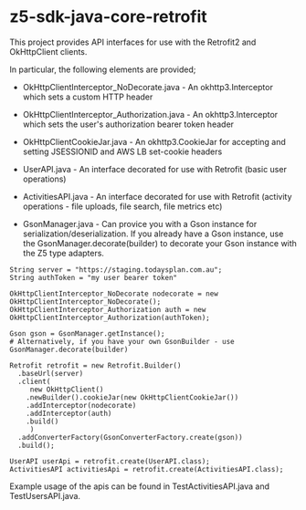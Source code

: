 # z5-sdk-java-core-retrofit

This project provides API interfaces for use with the Retrofit2 and OkHttpClient clients.

In particular, the following elements are provided;

* OkHttpClientInterceptor_NoDecorate.java - An okhttp3.Interceptor which sets a custom HTTP header
* OkHttpClientInterceptor_Authorization.java - An okhttp3.Interceptor which sets the user's authorization bearer token header
* OkHttpClientCookieJar.java - An okhttp3.CookieJar for accepting and setting JSESSIONID and AWS LB set-cookie headers

* UserAPI.java - An interface decorated for use with Retrofit (basic user operations)
* ActivitiesAPI.java - An interface decorated for use with Retrofit (activity operations - file uploads, file search, file metrics etc)

* GsonManager.java - Can provice you with a Gson instance for serialization/deserialization. If you already have a Gson instance, use the GsonManager.decorate(builder) to decorate your Gson instance with the Z5 type adapters.

```
String server = "https://staging.todaysplan.com.au";
String authToken = "my user bearer token"
		
OkHttpClientInterceptor_NoDecorate nodecorate = new OkHttpClientInterceptor_NoDecorate();
OkHttpClientInterceptor_Authorization auth = new OkHttpClientInterceptor_Authorization(authToken);
		
Gson gson = GsonManager.getInstance();
# Alternatively, if you have your own GsonBuilder - use GsonManager.decorate(builder)

Retrofit retrofit = new Retrofit.Builder()
  .baseUrl(server)
  .client(
     new OkHttpClient()
	.newBuilder().cookieJar(new OkHttpClientCookieJar())
	.addInterceptor(nodecorate)
 	.addInterceptor(auth)
	.build()
     )
  .addConverterFactory(GsonConverterFactory.create(gson))
  .build();

UserAPI userApi = retrofit.create(UserAPI.class);
ActivitiesAPI activitiesApi = retrofit.create(ActivitiesAPI.class);
```

Example usage of the apis can be found in TestActivitiesAPI.java and TestUsersAPI.java. 
